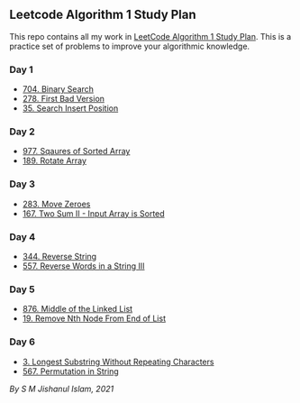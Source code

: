 ## Leetcode Algorithm 1 Study Plan

This repo contains all my work in [LeetCode Algorithm 1 Study Plan](https://leetcode.com/study-plan/algorithm). This is a practice set of problems to improve your algorithmic knowledge.

### Day 1
- [704. Binary Search](Day%201/1_Binary_Search.cpp)
- [278. First Bad Version](Day%201/2_First_bad_version.cpp)
- [35. Search Insert Position](Day%201/3_Search_insert_position.cpp)

### Day 2
- [977. Sqaures of Sorted Array](Day%202/4_Sqaures_of_sorted_array.cpp)
- [189. Rotate Array](Day%202/5_Rotate_array.cpp)

### Day 3
- [283. Move Zeroes](Day%203/6_Move_zeroes.cpp)
- [167. Two Sum II - Input Array is Sorted](Day%203/7_Two_sum_input_II.cpp)

### Day 4
- [344. Reverse String](Day%204/8_Reverse_string.cpp)
- [557. Reverse Words in a String III](Day%204/9_Reverse_words_in_a_string.cpp)

### Day 5
- [876. Middle of the Linked List](Day%205/10_Middle_of_linked_list.cpp)
- [19. Remove Nth Node From End of List](Day%205/11_Remove_Nth_Node_from_Linked_list.cpp)

### Day 6
- [3. Longest Substring Without Repeating Characters](Day%206/3_Longest_Substring_Without_Repeating_Characters.cpp)
- [567. Permutation in String](Day%206/567_Permutation_in_String.cpp)



*By S M Jishanul Islam, 2021*